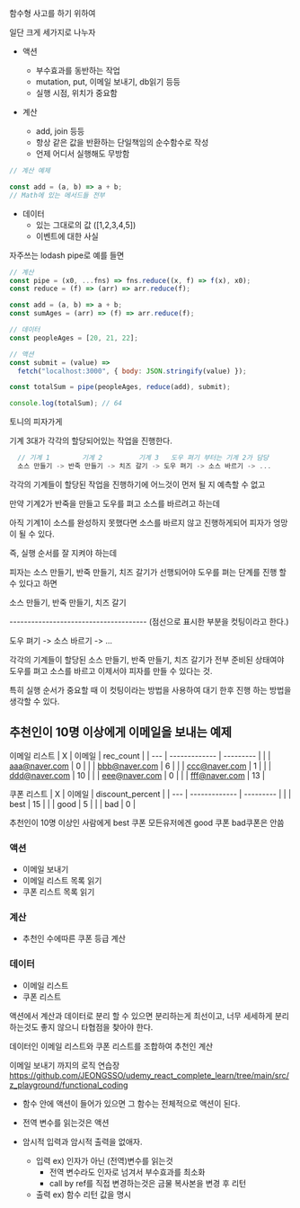 함수형 사고를 하기 위하여

일단 크게 세가지로 나누자

- 액션

  - 부수효과를 동반하는 작업
  - mutation, put, 이메일 보내기, db읽기 등등
  - 실행 시점, 위치가 중요함

- 계산
  - add, join 등등
  - 항상 같은 값을 반환하는 단일책임의 순수함수로 작성
  - 언제 어디서 실행해도 무방함

```js
// 계산 예제

const add = (a, b) => a + b;
// Math에 있는 메서드들 전부
```

- 데이터
  - 있는 그대로의 값 ([1,2,3,4,5])
  - 이벤트에 대한 사실

자주쓰는 lodash pipe로 예를 들면

```js
// 계산
const pipe = (x0, ...fns) => fns.reduce((x, f) => f(x), x0);
const reduce = (f) => (arr) => arr.reduce(f);

const add = (a, b) => a + b;
const sumAges = (arr) => (f) => arr.reduce(f);

// 데이터
const peopleAges = [20, 21, 22];

// 액션
const submit = (value) =>
  fetch("localhost:3000", { body: JSON.stringify(value) });

const totalSum = pipe(peopleAges, reduce(add), submit);

console.log(totalSum); // 64
```

토니의 피자가게

기계 3대가 각각의 할당되어있는 작업을 진행한다.

```js
  // 기계 1        기계 2         기계 3   도우 펴기 부터는 기계 2가 담당
  소스 만들기 -> 반죽 만들기 -> 치즈 갈기 -> 도우 펴기 -> 소스 바르기 -> ...
```

각각의 기계들이 할당된 작업을 진행하기에 어느것이 먼저 될 지 예측할 수 없고

만약 기계2가 반죽을 만들고 도우를 펴고 소스를 바르려고 하는데

아직 기계1이 소스를 완성하지 못했다면 소스를 바르지 않고 진행하게되어 피자가 엉망이 될 수 있다.

즉, 실행 순서를 잘 지켜야 하는데

피자는 소스 만들기, 반죽 만들기, 치즈 갈기가 선행되어야 도우를 펴는 단계를 진행 할 수 있다고 하면

소스 만들기, 반죽 만들기, 치즈 갈기

\-------------------------------------- (점선으로 표시한 부분을 컷팅이라고 한다.)

도우 펴기 -> 소스 바르기 -> ...

각각의 기계들이 할당된 소스 만들기, 반죽 만들기, 치즈 갈기가 전부 준비된 상태여야 도우를 펴고 소스를 바르고 이제서야 피자를 만들 수 있다는 것.

특히 실행 순서가 중요할 때 이 컷팅이라는 방법을 사용하여 대기 한후 진행 하는 방법을 생각할 수 있다.

## 추천인이 10명 이상에게 이메일을 보내는 예제

이메일 리스트
| X | 이메일 | rec_count |
| --- | ------------- | --------- |
| | aaa@naver.com | 0 |
| | bbb@naver.com | 6 |
| | ccc@naver.com | 1 |
| | ddd@naver.com | 10 |
| | eee@naver.com | 0 |
| | fff@naver.com | 13 |

쿠폰 리스트
| X | 이메일 | discount_percent |
| --- | ------------- | --------- |
| | best | 15 |
| | good | 5 |
| | bad | 0 |

추천인이 10명 이상인 사람에게 best 쿠폰
모든유저에겐 good 쿠폰
bad쿠폰은 안씀

### 액션

- 이메일 보내기
- 이메일 리스트 목록 읽기
- 쿠폰 리스트 목록 읽기

### 계산

- 추천인 수에따른 쿠폰 등급 계산

### 데이터

- 이메일 리스트
- 쿠폰 리스트

액션에서 계산과 데이터로 분리 할 수 있으면 분리하는게 최선이고,
너무 세세하게 분리하는것도 좋지 않으니 타협점을 찾아야 한다.

데이터인 이메일 리스트와 쿠폰 리스트를 조합하여 추천인 계산

이메일 보내기 까지의 로직 연습장
https://github.com/JEONGSSO/udemy_react_complete_learn/tree/main/src/z_playground/functional_coding

- 함수 안에 액션이 들어가 있으면 그 함수는 전체적으로 액션이 된다.

- 전역 변수를 읽는것은 액션

- 암시적 입력과 암시적 출력을 없애자.
  - 입력 ex) 인자가 아닌 (전역)변수를 읽는것
    - 전역 변수라도 인자로 넘겨서 부수효과를 최소화
    - call by ref를 직접 변경하는것은 금물 복사본을 변경 후 리턴
  - 출력 ex) 함수 리턴 값을 명시
